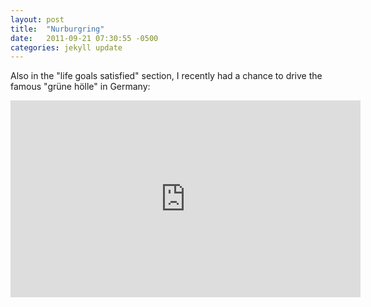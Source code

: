 ```yaml
---
layout: post
title:  "Nurburgring"
date:   2011-09-21 07:30:55 -0500
categories: jekyll update
---
```

Also in the "life goals satisfied" section, I recently had a chance to drive the famous "grüne hölle" in Germany:
<!--more-->
<iframe width="560" height="315" src="https://www.youtube.com/embed/l7O7D9Bk_-s" frameborder="0" allow="accelerometer; autoplay; encrypted-media; gyroscope; picture-in-picture" allowfullscreen></iframe>



